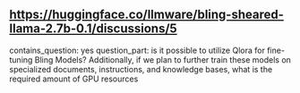 ## https://huggingface.co/llmware/bling-sheared-llama-2.7b-0.1/discussions/5

contains_question: yes
question_part: is it possible to utilize Qlora for fine-tuning Bling Models? Additionally, if we plan to further train these models on specialized documents, instructions, and knowledge bases, what is the required amount of GPU resources